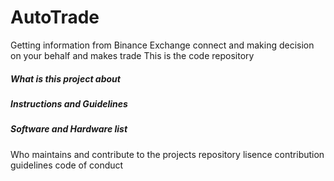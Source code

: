 # AutoTrade
Getting information from Binance Exchange connect and making  decision on your behalf and makes trade
This is the code repository 

##### What is this project about

##### Instructions and Guidelines 

##### Software and Hardware list
 
Who maintains and contribute to the projects
repository lisence 
contribution guidelines 
code of conduct 
